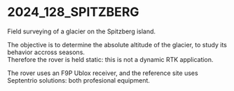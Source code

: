 2024_128_SPITZBERG
==================

Field surveying of a glacier on the Spitzberg island. 

The objective is to determine the absolute altitude of the glacier, to study its behavior accross seasons.  
Therefore the rover is held static: this is not a dynamic RTK application.

The rover uses an F9P Ublox receiver, and the reference site uses Septentrio solutions: both profesional equipment.
